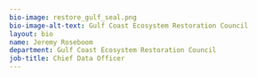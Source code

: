 ```yaml
---
bio-image: restore_gulf_seal.png
bio-image-alt-text: Gulf Coast Ecosystem Restoration Council
layout: bio
name: Jeremy Roseboom
department: Gulf Coast Ecosystem Restoration Council
job-title: Chief Data Officer
---
```

